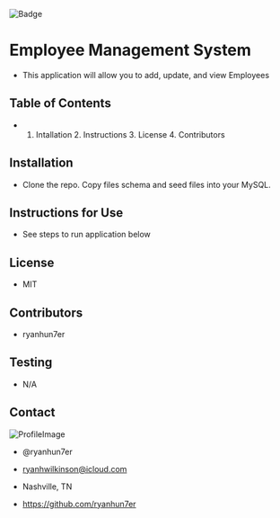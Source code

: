 


![Badge](https://img.shields.io/static/v1?label=License&message=MIT&color=COLOR?style=plastic)



# Employee Management System
* This application will allow you to add, update, and view Employees

## Table of Contents
*  1. Intallation 2. Instructions 3. License 4. Contributors 

## Installation
* Clone the repo. Copy files schema and seed files into your MySQL.

## Instructions for Use
* See steps to run application below

## License
* MIT

## Contributors
* ryanhun7er

## Testing
* N/A

## Contact

![ProfileImage](https://avatars0.githubusercontent.com/u/59925546?v=4)

* @ryanhun7er

* ryanhwilkinson@icloud.com

* Nashville, TN

* https://github.com/ryanhun7er


